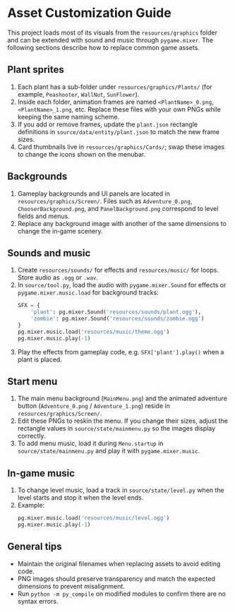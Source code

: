 # Asset Customization Guide

This project loads most of its visuals from the `resources/graphics` folder and can be extended with sound and music through `pygame.mixer`.  The following sections describe how to replace common game assets.

## Plant sprites
1. Each plant has a sub‑folder under `resources/graphics/Plants/` (for example, `Peashooter`, `WallNut`, `SunFlower`).
2. Inside each folder, animation frames are named `<PlantName>_0.png`, `<PlantName>_1.png`, etc.  Replace these files with your own PNGs while keeping the same naming scheme.
3. If you add or remove frames, update the `plant.json` rectangle definitions in `source/data/entity/plant.json` to match the new frame sizes.
4. Card thumbnails live in `resources/graphics/Cards/`; swap these images to change the icons shown on the menubar.

## Backgrounds
1. Gameplay backgrounds and UI panels are located in `resources/graphics/Screen/`.  Files such as `Adventure_0.png`, `ChooserBackground.png`, and `PanelBackground.png` correspond to level fields and menus.
2. Replace any background image with another of the same dimensions to change the in‑game scenery.

## Sounds and music
1. Create `resources/sounds/` for effects and `resources/music/` for loops.  Store audio as `.ogg` or `.wav`.
2. In `source/tool.py`, load the audio with `pygame.mixer.Sound` for effects or `pygame.mixer.music.load` for background tracks:
   ```python
   SFX = {
       'plant': pg.mixer.Sound('resources/sounds/plant.ogg'),
       'zombie': pg.mixer.Sound('resources/sounds/zombie.ogg')
   }
   pg.mixer.music.load('resources/music/theme.ogg')
   pg.mixer.music.play(-1)
   ```
3. Play the effects from gameplay code, e.g. `SFX['plant'].play()` when a plant is placed.

## Start menu
1. The main menu background (`MainMenu.png`) and the animated adventure button (`Adventure_0.png` / `Adventure_1.png`) reside in `resources/graphics/Screen/`.
2. Edit these PNGs to reskin the menu.  If you change their sizes, adjust the rectangle values in `source/state/mainmenu.py` so the images display correctly.
3. To add menu music, load it during `Menu.startup` in `source/state/mainmenu.py` and play it with `pygame.mixer.music`.

## In‑game music
1. To change level music, load a track in `source/state/level.py` when the level starts and stop it when the level ends.
2. Example:
   ```python
   pg.mixer.music.load('resources/music/level.ogg')
   pg.mixer.music.play(-1)
   ```

## General tips
- Maintain the original filenames when replacing assets to avoid editing code.
- PNG images should preserve transparency and match the expected dimensions to prevent misalignment.
- Run `python -m py_compile` on modified modules to confirm there are no syntax errors.

